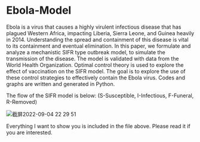 # Ebola-Model
Ebola is a virus that causes a highly virulent infectious disease that has plagued Western Africa, impacting Liberia, Sierra Leone, and Guinea heavily in 2014. Understanding the spread and containment of this disease is vital to its containment and eventual elimination. In this paper, we formulate and analyze a mechanistic SIFR type outbreak model, to simulate the transmission of the disease. The model is validated with data from the World Health Organization. Optimal control theory is used to explore the effect of vaccination on the SIFR model. The goal is to explore the use of these control strategies to effectively contain the Ebola virus. Codes and graphs are written and generated in Python.

The flow of the SIFR model is below: (S-Susceptible, I-Infectious, F-Funeral, R-Removed)

![截屏2022-09-04 22 29 51](https://user-images.githubusercontent.com/76781009/188350391-2e24a7ff-a174-420e-b199-810dfd95c134.png)

Everything I want to show you is included in the file above. Please read it if you are interested.
